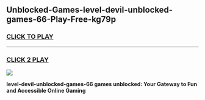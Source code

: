 
## Unblocked-Games-level-devil-unblocked-games-66-Play-Free-kg79p
<h3>
<a href="https://premium76.site?title=level-devil-unblocked-games-66&ref=18A">CLICK TO PLAY</a></h3>
<hr>

<h3>
<a href="https://premium76.site?title=level-devil-unblocked-games-66&ref=18A">CLICK 2 PLAY</a>
  
</h3>

<a href="https://premium76.site?title=level-devil-unblocked-games-66&ref=18A"><img src="https://clearcache.store/games.png"></a>


**level-devil-unblocked-games-66 games unblocked: Your Gateway to Fun and Accessible Online Gaming**
